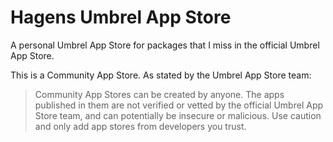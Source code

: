 # Hagens Umbrel App Store

A personal Umbrel App Store for packages that I miss in the official Umbrel App Store.

This is a Community App Store. As stated by the Umbrel App Store team:

> Community App Stores can be created by anyone. The apps published in them are not verified or vetted by the official Umbrel App Store team, and can potentially be insecure or malicious. Use caution and only add app stores from developers you trust.
